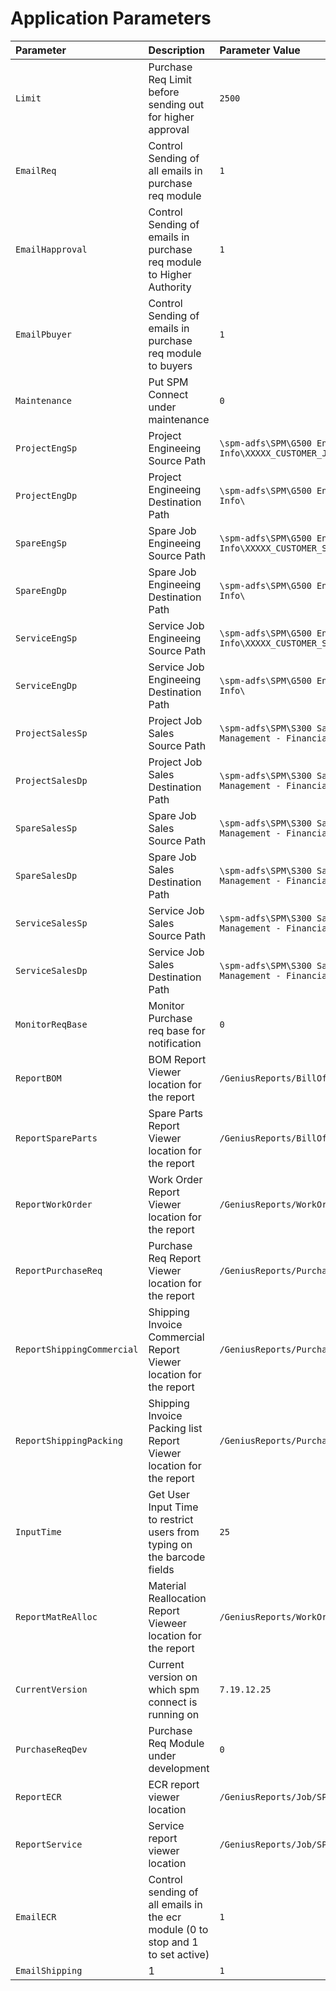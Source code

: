 # Application Parameters

| Parameter | Description | Parameter Value |
| :--- | :--- | :--- |
| `Limit` | Purchase Req Limit before sending out for higher approval | `2500` |
| `EmailReq` | Control Sending of all emails in purchase req module | `1` |
| `EmailHapproval` | Control Sending of emails in purchase req module to Higher Authority | `1` |
| `EmailPbuyer` | Control Sending of emails in purchase req module to buyers | `1` |
| `Maintenance` | Put SPM Connect under maintenance | `0` |
| `ProjectEngSp` | Project Engineeing Source Path | `\spm-adfs\SPM\G500 Engineering\Project Engineering Info\XXXXX_CUSTOMER_Job Name` |
| `ProjectEngDp` | Project Engineeing Destination Path | `\spm-adfs\SPM\G500 Engineering\Project Engineering Info\` |
| `SpareEngSp` | Spare Job Engineeing Source Path | `\spm-adfs\SPM\G500 Engineering\Project Engineering Info\XXXXX_CUSTOMER_Spare Parts_Job Name` |
| `SpareEngDp` | Spare Job Engineeing Destination Path | `\spm-adfs\SPM\G500 Engineering\Project Engineering Info\` |
| `ServiceEngSp` | Service Job Engineeing Source Path | `\spm-adfs\SPM\G500 Engineering\Project Engineering Info\XXXXX_CUSTOMER_Service_Job Name` |
| `ServiceEngDp` | Service Job Engineeing Destination Path | `\spm-adfs\SPM\G500 Engineering\Project Engineering Info\` |
| `ProjectSalesSp` | Project Job Sales Source Path | `\spm-adfs\SPM\S300 Sales and Project Management\Project Management - Financial\XXXXX_CUSTOMER_JOB NAME` |
| `ProjectSalesDp` | Project Job Sales Destination Path | `\spm-adfs\SPM\S300 Sales and Project Management\Project Management - Financial\Genius Job numbers\` |
| `SpareSalesSp` | Spare Job Sales Source Path | `\spm-adfs\SPM\S300 Sales and Project Management\Project Management - Financial\XXXXX_CUSTOMER_Spare Parts` |
| `SpareSalesDp` | Spare Job Sales Destination Path | `\spm-adfs\SPM\S300 Sales and Project Management\Project Management - Financial\Genius Spare Parts Projects\` |
| `ServiceSalesSp` | Service Job Sales Source Path | `\spm-adfs\SPM\S300 Sales and Project Management\Project Management - Financial\XXXXX_CUSTOMER_Service` |
| `ServiceSalesDp` | Service Job Sales Destination Path | `\spm-adfs\SPM\S300 Sales and Project Management\Project Management - Financial\Genius Service Projects\` |
| `MonitorReqBase` | Monitor Purchase req base for notification | `0` |
| `ReportBOM` | BOM Report Viewer location for the report | `/GeniusReports/BillOfManufacturing/SPM_BOM` |
| `ReportSpareParts` | Spare Parts Report Viewer location for the report | `/GeniusReports/BillOfManufacturing/SpareParts` |
| `ReportWorkOrder` | Work Order Report Viewer location for the report | `/GeniusReports/WorkOrder/SPM_WorkOrder` |
| `ReportPurchaseReq` | Purchase Req Report Viewer location for the report | `/GeniusReports/PurchaseOrder/SPM_PurchaseReq` |
| `ReportShippingCommercial` | Shipping Invoice Commercial Report Viewer location for the report | `/GeniusReports/PurchaseOrder/SPM_ShippingInvoice` |
| `ReportShippingPacking` | Shipping Invoice Packing list Report Viewer location for the report | `/GeniusReports/PurchaseOrder/SPM_ShippingInvoicePacking` |
| `InputTime` | Get User Input Time to restrict users from typing on the barcode fields | `25` |
| `ReportMatReAlloc` | Material Reallocation Report Vieweer location for the report | `/GeniusReports/WorkOrder/SPM_Connect_MatReAloc` |
| `CurrentVersion` | Current version on which spm connect is running on | `7.19.12.25` |
| `PurchaseReqDev` | Purchase Req Module under development | `0` |
| `ReportECR` | ECR report viewer location | `/GeniusReports/Job/SPM_ECR` |
| `ReportService` | Service report viewer location | `/GeniusReports/Job/SPM_ServiceReport` |
| `EmailECR` | Control sending of all emails in the ecr module \(0 to stop and 1 to set active\) | `1` |
| `EmailShipping` | 1 | `1` |

